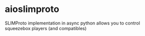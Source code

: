 # aioslimproto
SLIMProto implementation in async python allows you to control squeezebox players (and compatibles)

